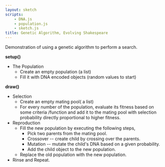 ```yaml
---
layout: sketch
scripts: 
    - DNA.js
    - population.js
    - sketch.js
title: Genetic Algorithm, Evolving Shakespeare
---
```

<style>
.stats, .all, .best {
 font-family: "Courier";
}
.best {
    font-size: 48pt;
}
.stats {
    font-size: 24pt;
}
</style>

Demonstration of using a genetic algorithm to perform a search.   

**setup()**   
 
 * The Population
    * Create an empty population (a list)
    * Fill it with DNA encoded objects (random values to start)

**draw()**   
* Selection
    * Create an empty mating pool( a list)
    * For every number of the population, evaluate its fitness based on some 
    criteria /function and add it to the mating pool with selection probability directly proportional to higher fitness.
* Reproduction 
    * Fill the new population by executing the following steps,
        * Pick two parents from the mating pool.
        * Crossover -- create  child by crossing over the parents.
        * Mutation -- mutate the child's DNA based on a given probability.
        * Add the child object to the new population.
    * Replace the old population with the new population.
* Rinse and Repeat.

